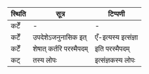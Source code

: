 | स्थिति | सूत्र | टिप्पणी |
| ----- | ------- | ------ |
| कटेँ | - | - |
| कटेँ | उपदेशेऽजनुनासिक इत् | एँ-इत्यस्य इत्संज्ञा |
| कटेँ | शेषात् कर्तरि परस्मैपदम् | इति परस्मैपदम् |
| कट् | तस्य लोपः | इत्संज्ञकस्य लोपः |
